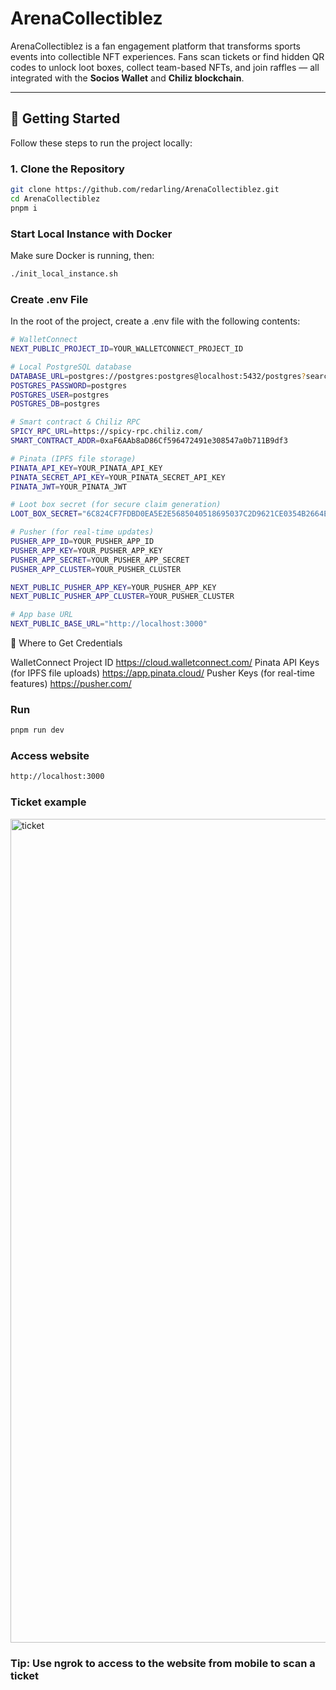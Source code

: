 # ArenaCollectiblez

ArenaCollectiblez is a fan engagement platform that transforms sports events into collectible NFT experiences. Fans scan tickets or find hidden QR codes to unlock loot boxes, collect team-based NFTs, and join raffles — all integrated with the **Socios Wallet** and **Chiliz blockchain**.

---

## 🚀 Getting Started

Follow these steps to run the project locally:

### 1. Clone the Repository
```bash
git clone https://github.com/redarling/ArenaCollectiblez.git
cd ArenaCollectiblez
pnpm i
```

### Start Local Instance with Docker
Make sure Docker is running, then:
```bash
./init_local_instance.sh
```

### Create .env File
In the root of the project, create a .env file with the following contents:
```bash
# WalletConnect
NEXT_PUBLIC_PROJECT_ID=YOUR_WALLETCONNECT_PROJECT_ID

# Local PostgreSQL database
DATABASE_URL=postgres://postgres:postgres@localhost:5432/postgres?search_path=drizzle,public
POSTGRES_PASSWORD=postgres
POSTGRES_USER=postgres
POSTGRES_DB=postgres

# Smart contract & Chiliz RPC
SPICY_RPC_URL=https://spicy-rpc.chiliz.com/
SMART_CONTRACT_ADDR=0xaF6AAb8aD86Cf596472491e308547a0b711B9df3

# Pinata (IPFS file storage)
PINATA_API_KEY=YOUR_PINATA_API_KEY
PINATA_SECRET_API_KEY=YOUR_PINATA_SECRET_API_KEY
PINATA_JWT=YOUR_PINATA_JWT

# Loot box secret (for secure claim generation)
LOOT_BOX_SECRET="6C824CF7FDBD0EA5E2E5685040518695037C2D9621CE0354B2664E0209688959"

# Pusher (for real-time updates)
PUSHER_APP_ID=YOUR_PUSHER_APP_ID
PUSHER_APP_KEY=YOUR_PUSHER_APP_KEY
PUSHER_APP_SECRET=YOUR_PUSHER_APP_SECRET
PUSHER_APP_CLUSTER=YOUR_PUSHER_CLUSTER

NEXT_PUBLIC_PUSHER_APP_KEY=YOUR_PUSHER_APP_KEY
NEXT_PUBLIC_PUSHER_APP_CLUSTER=YOUR_PUSHER_CLUSTER

# App base URL
NEXT_PUBLIC_BASE_URL="http://localhost:3000"

```

🔑 Where to Get Credentials

WalletConnect Project ID
https://cloud.walletconnect.com/
Pinata API Keys (for IPFS file uploads)
https://app.pinata.cloud/
Pusher Keys (for real-time features)
https://pusher.com/

### Run 
```bash
pnpm run dev
```

### Access website
```bash
http://localhost:3000
```

### Ticket example
<img width="1022" height="1318" alt="ticket" src="https://github.com/user-attachments/assets/4f5ea300-f3f0-49e6-9a56-6098fb13fde0" />


### Tip: Use ngrok to access to the website from mobile to scan a ticket

